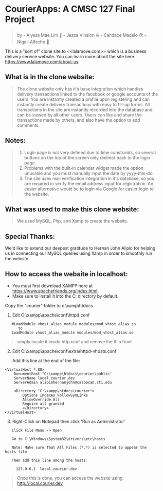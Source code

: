 # CourierApps: A CMSC 127 Final Project 
>by - Alyssa Mae Lim :hospital:
    - Jezza Vinalon :boat:
    - Candace Madelo :kissing_closed_eyes:
    - Nigell Alfeche :mount_fuji:

This is a "sort of" clone site to <<lalamove.com>> which is a business delivery service website. 
You can learn more about the site here https://www.lalamove.com/about-us.

## What is in the clone website:
>The clone website only has it's base integration which handles delivery transactions linked to the facebook or google accounts of the users. You are instantly created a profile upon registering and can instantly create delivery transactions with easy to fill-up forms. All transactions in the site are instantly recorded into the database and can be viewed by all other users. Users can like and share the transactions made by others, and also have the option to add comments. 

## Notes:
>1. Login page is not very defined due to time constraints, so several buttons on the top of the screen only redirect back to the login page.
>2. Problems with the built-in calendar widget made the option unusable and you must manually input the date by yyyy-mm-dd. 
>3. The site uses mail verification integration in it's database, so you are required to verify the email address input for registration. An easier alternative would be to login via Google for easier login to the website.

## What was used to make this clone website:
>We used MySQL, Php, and Xamp to create the website. 

## Special Thanks:
We'd like to extend our deepest gratitude to Hernan John Alipio for helping us in connecting our MySQL queries using Xamp in order to smoothly run the website.

## How to access the website in localhost:
- You must first download XAMPP here at https://www.apachefriends.org/index.html.
- Make sure to install it into the C: directory by default.

Copy the "courier" folder to c:\xamp\htdocs

1. Edit C:\xampp\apache\conf\httpd.conf
```
   #LoadModule vhost_alias_module modules/mod_vhost_alias.so
      to
   LoadModule vhost_alias_module modules/mod_vhost_alias.so
```
   
   >simply locate it inside http.conf and remove the # in front


2. Edit C:\xampp\apache\conf\extra\httpd-vhosts.conf

   Add this line at the end of the file:
```
<VirtualHost *:80>
	DocumentRoot "C:\xampp\htdocs\courier\public"
	ServerName local.courier.dev
	ServerAdmin alipiohernanjohn@caloocan.sti.edu
	
	<Directory "C:\xampp\htdocs\courier">
		Options Indexes FollowSymLinks
		AllowOverride All
		Require all granted
		</Directory>
</VirtualHost>
```

3. Right-Click on Notepad then click 'Run as Administrator'
```
   Click File Menu -> Open

   Go to C:\Windows\System32\drivers\etc\hosts

   Note: Make sure That All Files (*.*) is selected to appear the hosts file

   Then add this line among the hosts:

     127.0.0.1	local.courier.dev
```

   >Once this is done, you can access the website using: http://local.courier.dev
   


